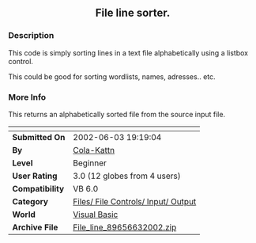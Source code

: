 ﻿<div align="center">

## File line sorter\.


</div>

### Description

This code is simply sorting lines in a text file alphabetically using a listbox control.

This could be good for sorting wordlists, names, adresses.. etc.
 
### More Info
 
This returns an alphabetically sorted file from the source input file.


<span>             |<span>
---                |---
**Submitted On**   |2002-06-03 19:19:04
**By**             |[Cola\-Kattn](https://github.com/Planet-Source-Code/PSCIndex/blob/master/ByAuthor/cola-kattn.md)
**Level**          |Beginner
**User Rating**    |3.0 (12 globes from 4 users)
**Compatibility**  |VB 6\.0
**Category**       |[Files/ File Controls/ Input/ Output](https://github.com/Planet-Source-Code/PSCIndex/blob/master/ByCategory/files-file-controls-input-output__1-3.md)
**World**          |[Visual Basic](https://github.com/Planet-Source-Code/PSCIndex/blob/master/ByWorld/visual-basic.md)
**Archive File**   |[File\_line\_89656632002\.zip](https://github.com/Planet-Source-Code/cola-kattn-file-line-sorter__1-35441/archive/master.zip)








